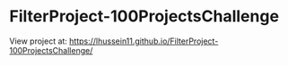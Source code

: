 # FilterProject-100ProjectsChallenge

View project at:
https://lhussein11.github.io/FilterProject-100ProjectsChallenge/
